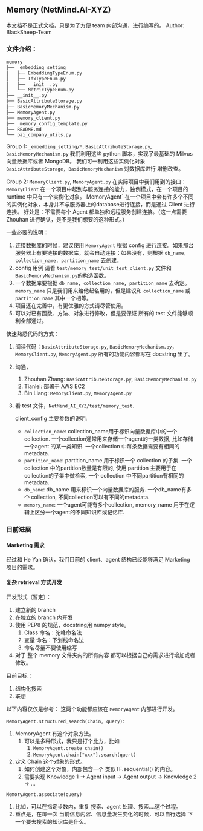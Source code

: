 ## Memory (NetMind.AI-XYZ)

本文档不是正式文档，只是为了方便 team 内部沟通，进行编写的。
Author: BlackSheep-Team

### 文件介绍：

```bash
memory
├── _embedding_setting
│   ├── EmbeddingTypeEnum.py
│   ├── IdxTypeEnum.py
│   ├── __init__.py
│   └── MetricTypeEnum.py
├── __init__.py
├── BasicAttributeStorage.py
├── BasicMemoryMechanism.py
├── MemoryAgent.py
├── memory_client.py
├── _memory_config_template.py
├── README.md
└── pai_company_utils.py
```

Group 1:
`_embedding_setting/*`, `BasicAttributeStorage.py`, `BasicMemoryMechanism.py`
我们利用这些 python 脚本，实现了最基础的 Milvus 向量数据库或者 MongoDB。
我们可一利用这些实例化对象 `BasicAttributeStorage, BasicMemoryMechanism` 对数据库进行 增删改查。

Group 2:
`MemoryClient.py`, `MemoryAgent.py`
在实际项目中我们用到的接口：
`MemoryClient` 在一个项目中起到与服务连接的能力，独例模式，在一个项目的 runtime 中只有一个实例化对象。
MemoryAgent` 在一个项目中会有许多个不同的实例化对象，本身并不与服务器上的database进行连接，而是通过 Client 进行连接。
好处是：不需要每个 Agent 都单独和远程服务创建连接。（这一点需要 Zhouhan 进行确认，是不是我们想要的这种形式。）

一些必要的说明：
1. 连接数据库的时候，建议使用 `MemoryAgent` 根据 config 进行连接。如果那台服务器上有要链接的数据库，就会自动连接；如果没有，则根据 `db_name, collection_name, partition_name` 去创建。
2. config 用例 请看 `test/memory_test/unit_test_client.py` 文件和 `BasicMemoryMechanism.py`的构造函数。
3. 一个数据库要根据 `db_name, collection_name, partition_name` 去确定。 `memory_name` 只是我们用来给他起名用的，但是建议和 `collection_name` 或 `partition_name` 其中一个相等。 
4. 项目还在完善中，有更优雅的方式请尽管使用。
4. 可以对已有函数、方法、对象进行修改，但是要保证 所有的 test 文件能够顺利全部通过。

快速熟悉代码的方式：
1. 阅读代码：`BasicAttributeStorage.py`, `BasicMemoryMechanism.py`，`MemoryClient.py`, `MemoryAgent.py` 所有的功能内容都写在 docstring 里了。
2. 沟通，
   1. Zhouhan Zhang: `BasicAttributeStorage.py`, `BasicMemoryMechanism.py`
   2. Tianlei: 部署于 AWS EC2
   3. Bin Liang: `MemoryClient.py`, `MemoryAgent.py`
3. 看 test 文件，`NetMind_AI_XYZ/test/memory_test`.
   
    client_config 主要参数的说明:
     - `collection_name`: collection_name用于标识向量数据库中的一个collection. 一个collection通常用来存储一个agent的一类数据, 比如存储一个agent 的某一类知识. 一个collection 中每条数据需要有相同的metadata.
     - `partition_name`: partition_name 用于标识一个 collection 的子集. 一个collection 中的partition数量是有限的, 使用 partition 主要用于在collection的子集中做检索, 一个 collection 中不同partition有相同的metadata.
     - `db_name`: db_name 用来标识一个向量数据库的服务. 一个db_name有多个 collection, 不同collection可以有不同的metadata.
     - `memory_name`: 一个agent可能有多个collection, memory_name 用于在逻辑上区分一个agent的不同知识库或记忆库.

### 目前进展

#### Marketing 需求

经过和 He Yan 确认，我们目前的 client、agent 结构已经能够满足 Marketing 项目的需求。

#### 复杂 retrieval 方式开发

开发形式（暂定）：
1. 建立新的 branch
2. 在独立的 branch 内开发
3. 使用 PEP8 的规范，docstring用 numpy style。
   1. Class 命名：驼峰命名法
   2. 变量 命名：下划线命名法
   3. 命名尽量不要使用缩写
4. 对于 整个 memory 文件夹内的所有内容 都可以根据自己的需求进行增加或者修改。

目前目标：

1. 结构化搜索
2. 联想

以下内容仅仅是参考：
这两个功能都应该在 `MemoryAgent` 内部进行开发。

`MemoryAgent.structured_search(Chain, query)`:
1. MemoryAgent 有这个对象方法。
   1. 可以是多种形式，我只是打个比方，比如 
      1. `MemoryAgent.create_chain()`
      2. `MemoryAgent.chain["xxx"].search(quert)`
2. 定义 Chain 这个对象的形式。
   1. 如何创建这个对象，内部包含一个 类似TF.sequential() 的内容。
   2. 需要实现 Knowledge 1 -> Agent input -> Agent output -> Knowledge 2 -> ...

`MemoryAgent.associate(query)`
1. 比如，可以在指定步数内，重复 搜索、agent 处理、搜索....这个过程。
2. 重点是，在每一次 当前信息内容、信息量发生变化的时候，可以自行选择 下一个要去搜索的知识库是什么。

